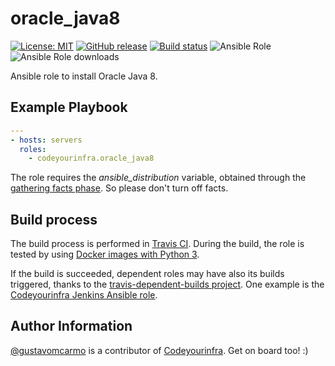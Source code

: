 # oracle_java8

[![License: MIT](https://img.shields.io/badge/License-MIT-yellow.svg)](https://opensource.org/licenses/MIT) [![GitHub release](https://img.shields.io/github/release/codeyourinfra/oracle_java8.svg)]() [![Build status](https://travis-ci.org/codeyourinfra/oracle_java8.svg?branch=master)](https://travis-ci.org/codeyourinfra/oracle_java8) ![Ansible Role](https://img.shields.io/ansible/role/29189.svg) 
![Ansible Role downloads](https://img.shields.io/ansible/role/d/29189.svg)


Ansible role to install Oracle Java 8.

## Example Playbook

```yml
---
- hosts: servers
  roles:
    - codeyourinfra.oracle_java8
```

The role requires the *ansible_distribution* variable, obtained through the [gathering facts phase](https://docs.ansible.com/ansible/latest/user_guide/playbooks_variables.html#information-discovered-from-systems-facts). So please don't turn off facts.

## Build process

The build process is performed in [Travis CI](https://travis-ci.org/codeyourinfra/oracle_java8). During the build, the role is tested by using [Docker images with Python 3](https://hub.docker.com/r/codeyourinfra/python3).

If the build is succeeded, dependent roles may have also its builds triggered, thanks to the [travis-dependent-builds project](https://github.com/stephanmg/travis-dependent-builds). One example is the [Codeyourinfra Jenkins Ansible role](https://galaxy.ansible.com/codeyourinfra/jenkins).

## Author Information

[@gustavomcarmo](https://github.com/gustavomcarmo) is a contributor of [Codeyourinfra](https://github.com/codeyourinfra). Get on board too! :)
